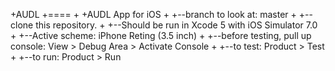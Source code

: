 +AUDL
 +====
 +
 +AUDL App for iOS
 +
 +--branch to look at:  master
 +
 +--clone this repository.
 +
 +--Should be run in Xcode 5 with iOS Simulator 7.0
 +
 +--Active scheme: iPhone Reting (3.5 inch)
 +
 +--before testing, pull up console: View > Debug Area > Activate Console
 +
 +--to test: Product > Test
 +
 +--to run: Product > Run
